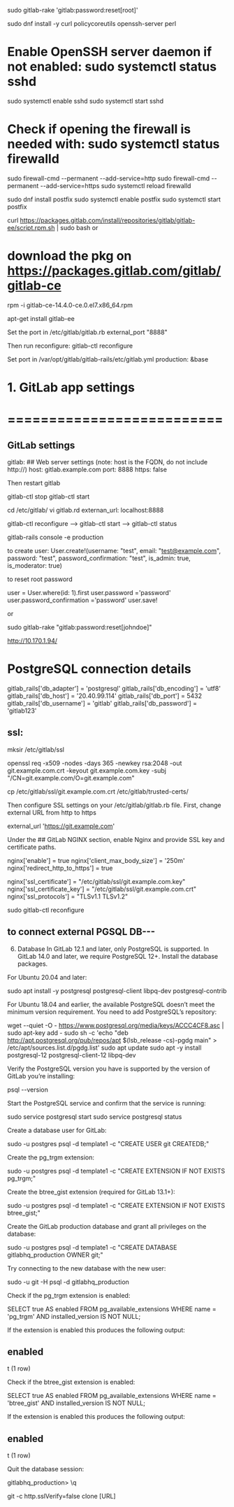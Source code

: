 
sudo gitlab-rake 'gitlab:password:reset[root]'






sudo dnf install -y curl policycoreutils openssh-server perl
# Enable OpenSSH server daemon if not enabled: sudo systemctl status sshd
sudo systemctl enable sshd
sudo systemctl start sshd
# Check if opening the firewall is needed with: sudo systemctl status firewalld
sudo firewall-cmd --permanent --add-service=http
sudo firewall-cmd --permanent --add-service=https
sudo systemctl reload firewalld

sudo dnf install postfix
sudo systemctl enable postfix
sudo systemctl start postfix

curl https://packages.gitlab.com/install/repositories/gitlab/gitlab-ee/script.rpm.sh | sudo bash
or
# download the pkg on https://packages.gitlab.com/gitlab/gitlab-ce
rpm -i  gitlab-ce-14.4.0-ce.0.el7.x86_64.rpm

apt-get install gitlab-ee

Set the port in /etc/gitlab/gitlab.rb
external_port "8888"

Then run reconfigure:
gitlab-ctl reconfigure




Set port in /var/opt/gitlab/gitlab-rails/etc/gitlab.yml
production: &base
  #
  # 1. GitLab app settings
  # ==========================

  ## GitLab settings
  gitlab:
    ## Web server settings (note: host is the FQDN, do not include http://)
    host: gitlab.example.com
    port: 8888
    https: false

Then restart gitlab

gitlab-ctl stop
gitlab-ctl start

cd /etc/gitlab/
vi gitlab.rd
externan_url: localhost:8888


gitlab-ctl reconfigure --> gitlab-ctl start --> gitlab-ctl status



gitlab-rails console -e production

to create user:
User.create!(username: "test", email: "test@example.com", password: "test", password_confirmation: "test", is_admin: true, is_moderator: true)



to reset root password

user = User.where(id: 1).first user.password ='password' user.password_confirmation ='password' user.save!

or

sudo gitlab-rake "gitlab:password:reset[johndoe]"

http://10.170.1.94/


# PostgreSQL connection details
gitlab_rails['db_adapter'] = 'postgresql'
gitlab_rails['db_encoding'] = 'utf8'
gitlab_rails['db_host'] = '20.40.99.114' 
gitlab_rails['db_port'] = 5432
gitlab_rails['db_username'] = 'gitlab'
gitlab_rails['db_password'] = 'gitlab123'



ssl:
-----

mksir /etc/gitlab/ssl

openssl req -x509 -nodes -days 365 -newkey rsa:2048 -out git.example.com.crt -keyout git.example.com.key -subj "/CN=git.example.com/O=git.example.com"

cp /etc/gitlab/ssl/git.example.com.crt /etc/gitlab/trusted-certs/

Then configure SSL settings on your /etc/gitlab/gitlab.rb file. First, change external URL from http to https

external_url 'https://git.example.com'

Under the ## GitLab NGINX section, enable Nginx and provide SSL key and certificate paths.

nginx['enable'] = true
nginx['client_max_body_size'] = '250m'
nginx['redirect_http_to_https'] = true

nginx['ssl_certificate'] = "/etc/gitlab/ssl/git.example.com.key"
nginx['ssl_certificate_key'] = "/etc/gitlab/ssl/git.example.com.crt"
nginx['ssl_protocols'] = "TLSv1.1 TLSv1.2"


sudo gitlab-ctl reconfigure



to connect external PGSQL DB--- 
----------------------------------------

6. Database
In GitLab 12.1 and later, only PostgreSQL is supported. In GitLab 14.0 and later, we require PostgreSQL 12+.
Install the database packages.

For Ubuntu 20.04 and later:

sudo apt install -y postgresql postgresql-client libpq-dev postgresql-contrib

For Ubuntu 18.04 and earlier, the available PostgreSQL doesn’t meet the minimum version requirement. You need to add PostgreSQL’s repository:

wget --quiet -O - https://www.postgresql.org/media/keys/ACCC4CF8.asc | sudo apt-key add -
sudo sh -c 'echo "deb http://apt.postgresql.org/pub/repos/apt $(lsb_release -cs)-pgdg main" > /etc/apt/sources.list.d/pgdg.list'
sudo apt update
sudo apt -y install postgresql-12 postgresql-client-12 libpq-dev

Verify the PostgreSQL version you have is supported by the version of GitLab you’re installing:

psql --version

Start the PostgreSQL service and confirm that the service is running:

sudo service postgresql start
sudo service postgresql status

Create a database user for GitLab:

sudo -u postgres psql -d template1 -c "CREATE USER git CREATEDB;"

Create the pg_trgm extension:

sudo -u postgres psql -d template1 -c "CREATE EXTENSION IF NOT EXISTS pg_trgm;"

Create the btree_gist extension (required for GitLab 13.1+):

sudo -u postgres psql -d template1 -c "CREATE EXTENSION IF NOT EXISTS btree_gist;"

Create the GitLab production database and grant all privileges on the database:

sudo -u postgres psql -d template1 -c "CREATE DATABASE gitlabhq_production OWNER git;"

Try connecting to the new database with the new user:

sudo -u git -H psql -d gitlabhq_production

Check if the pg_trgm extension is enabled:

SELECT true AS enabled
FROM pg_available_extensions
WHERE name = 'pg_trgm'
AND installed_version IS NOT NULL;

If the extension is enabled this produces the following output:

enabled
---------
 t
(1 row)

Check if the btree_gist extension is enabled:

SELECT true AS enabled
FROM pg_available_extensions
WHERE name = 'btree_gist'
AND installed_version IS NOT NULL;

If the extension is enabled this produces the following output:

enabled
---------
 t
(1 row)

Quit the database session:

gitlabhq_production> \q



git -c http.sslVerify=false clone [URL]
